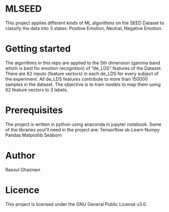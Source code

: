 # MLSEED
This project applies different kinds of ML algorithms on the SEED Dataset to classify the data into 3 states: Positive Emotion, Neutral, Negative Emotion.

# Getting started
The algorithms in this repo are applied to the 5th dimension (gamma band which is best for emotion recognition) of “de_LDS” features of the Dataset. There are 62 inputs (feature vectors) in each de_LDS for every subject of the experiment. All de_LDS features contribute to 
more than 150000 samples in the dataset. The objective is to train models to map them using 62 feature vectors to 3 labels.

# Prerequisites
The project is written in python using anaconda in jupyter notebook. Some of the libraries youl'll need in the project are:
Tensorflow
sk-Learn
Numpy
Pandas
Matplotlib
Seaborn

# Author
Rasoul Ghaznavi

# Licence 
This project is licensed under the GNU General Public License v3.0.

